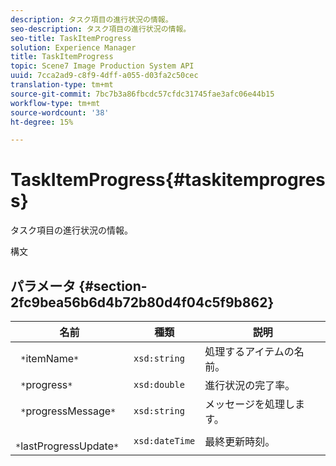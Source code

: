 ```yaml
---
description: タスク項目の進行状況の情報。
seo-description: タスク項目の進行状況の情報。
seo-title: TaskItemProgress
solution: Experience Manager
title: TaskItemProgress
topic: Scene7 Image Production System API
uuid: 7cca2ad9-c8f9-4dff-a055-d03fa2c50cec
translation-type: tm+mt
source-git-commit: 7bc7b3a86fbcdc57cfdc31745fae3afc06e44b15
workflow-type: tm+mt
source-wordcount: '38'
ht-degree: 15%

---
```



# TaskItemProgress{#taskitemprogress}

タスク項目の進行状況の情報。

構文

## パラメータ {#section-2fc9bea56b6d4b72b80d4f04c5f9b862}

| 名前 | 種類 | 説明 |
|---|---|---|
| ` *`itemName`*` | `xsd:string` | 処理するアイテムの名前。 |
| ` *`progress`*` | `xsd:double` | 進行状況の完了率。 |
| ` *`progressMessage`*` | `xsd:string` | メッセージを処理します。 |
| ` *`lastProgressUpdate`*` | `xsd:dateTime` | 最終更新時刻。 |

